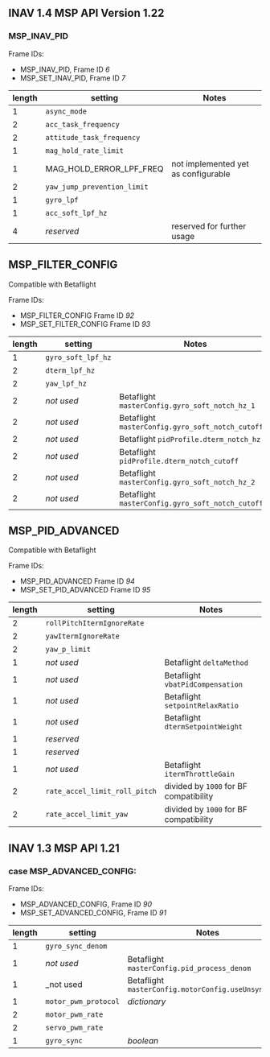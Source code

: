 ## INAV 1.4 MSP API Version 1.22

### MSP_INAV_PID

Frame IDs:

* MSP_INAV_PID, Frame ID _6_
* MSP_SET_INAV_PID, Frame ID _7_

| length    | setting                       | Notes                         |
| ----      | ----                          | ----                          |
| 1         | `async_mode`                  |                               |
| 2         | `acc_task_frequency`          |                               |
| 2         | `attitude_task_frequency`     |                               |
| 1         | `mag_hold_rate_limit`         |                               |
| 1         | MAG_HOLD_ERROR_LPF_FREQ       | not implemented yet as configurable     |
| 2         | `yaw_jump_prevention_limit`   |                               |
| 1         | `gyro_lpf`                    |                               |
| 1         | `acc_soft_lpf_hz`             |                               |
| 4         | _reserved_                    | reserved for further usage    |

## MSP_FILTER_CONFIG

Compatible with Betaflight

Frame IDs:

* MSP_FILTER_CONFIG Frame ID _92_
* MSP_SET_FILTER_CONFIG Frame ID _93_

| length    | setting                       | Notes                         |
| ----      | ----                          | ----                          |
| 1         | `gyro_soft_lpf_hz`            |   |
| 2         | `dterm_lpf_hz`                |   |
| 2         | `yaw_lpf_hz`                  |   |
| 2         | _not used_                    | Betaflight `masterConfig.gyro_soft_notch_hz_1`    |
| 2         | _not used_                    | Betaflight `masterConfig.gyro_soft_notch_cutoff_1`    |
| 2         | _not used_                    | Betaflight `pidProfile.dterm_notch_hz`    |
| 2         | _not used_                    | Betaflight `pidProfile.dterm_notch_cutoff`    |
| 2         | _not used_                    | Betaflight `masterConfig.gyro_soft_notch_hz_2`    |
| 2         | _not used_                    | Betaflight `masterConfig.gyro_soft_notch_cutoff_2`    |

## MSP_PID_ADVANCED

Compatible with Betaflight

Frame IDs:

* MSP_PID_ADVANCED Frame ID _94_
* MSP_SET_PID_ADVANCED Frame ID _95_

| length    | setting                       | Notes                         |
| ----      | ----                          | ----                          |
| 2         | `rollPitchItermIgnoreRate`    |                               |
| 2         | `yawItermIgnoreRate`          |                               |
| 2         | `yaw_p_limit`                 |                               |
| 1         | _not used_                    | Betaflight `deltaMethod`      |
| 1         | _not used_                    | Betaflight `vbatPidCompensation` |
| 1         | _not used_                    | Betaflight `setpointRelaxRatio`  |
| 1         | _not used_                    | Betaflight `dtermSetpointWeight` |
| 1         | _reserved_                    |                               |
| 1         | _reserved_                    |                               |
| 1         | _not used_                    | Betaflight `itermThrottleGain`    |
| 2         | `rate_accel_limit_roll_pitch` | divided by `1000` for BF compatibility    |
| 2         | `rate_accel_limit_yaw`        | divided by `1000` for BF compatibility    |

## INAV 1.3 MSP API 1.21

### case MSP_ADVANCED_CONFIG:

Frame IDs:

* MSP_ADVANCED_CONFIG, Frame ID _90_
* MSP_SET_ADVANCED_CONFIG, Frame ID _91_

| length    | setting                       | Notes               |
| ----      | ----                          | ----                |
| 1         | `gyro_sync_denom`             |                     |
| 1         | _not used_                    | Betaflight `masterConfig.pid_process_denom` |
| 1         | _not used                     | Betaflight `masterConfig.motorConfig.useUnsyncedPwm`  |
| 1         | `motor_pwm_protocol`          | _dictionary_  |
| 2         | `motor_pwm_rate`              |   |
| 2         | `servo_pwm_rate`              |   |
| 1         | `gyro_sync`                   | _boolean_  |
